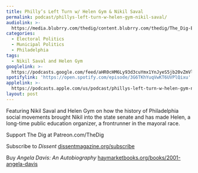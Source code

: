 ```yaml
---
title: Philly’s Left Turn w/ Helen Gym & Nikil Saval
permalink: podcast/phillys-left-turn-w-helen-gym-nikil-saval/
audiolink: >-
  https://media.blubrry.com/thedig/content.blubrry.com/thedig/The_Dig-EP_402-Philly-Mayor.mp3
categories:
  - Electoral Politics
  - Municipal Politics
  - Philadelphia
tags:
  - Nikil Saval and Helen Gym
googlelink: >-
  https://podcasts.google.com/feed/aHR0cHM6Ly93d3cuYmx1YnJyeS5jb20vZmVlZHMvdGhlZGlnLnhtbA/episode/aHR0cHM6Ly90aGVkaWcuYmx1YnJyeS5uZXQvP3A9MjQwMg?sa=X&ved=0CAUQkfYCahcKEwi44f7r1b-AAxUAAAAAHQAAAAAQNg
spotifylink: 'https://open.spotify.com/episode/3G6TKhYuqVwKT6UVPlQixu'
applelink: >-
  https://podcasts.apple.com/us/podcast/phillys-left-turn-w-helen-gym-nikil-saval/id1043245989?i=1000611904358
layout: post
---
```


Featuring Nikil Saval and Helen Gym on how the history of Philadelphia social movements brought Nikil into the state senate and has made Helen, a long-time public education organizer, a frontrunner in the mayoral race.

Support The Dig at Patreon.com/TheDig

Subscribe to *Dissent* [dissentmagazine.org/subscribe](http://dissentmagazine.org/subscribe)

Buy *Angela Davis: An Autobiography* [haymarketbooks.org/books/2001-angela-davis](http://haymarketbooks.org/books/2001-angela-davis)
